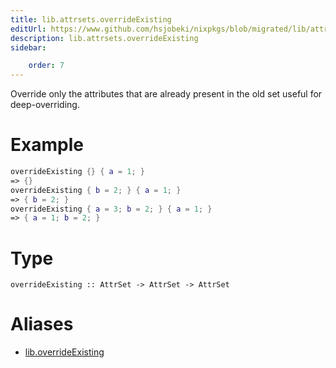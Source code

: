 ```yaml
---
title: lib.attrsets.overrideExisting
editUrl: https://www.github.com/hsjobeki/nixpkgs/blob/migrated/lib/attrsets.nix#L1127C5
description: lib.attrsets.overrideExisting
sidebar:

    order: 7
---
```


Override only the attributes that are already present in the old set
useful for deep-overriding.

# Example

```nix
overrideExisting {} { a = 1; }
=> {}
overrideExisting { b = 2; } { a = 1; }
=> { b = 2; }
overrideExisting { a = 3; b = 2; } { a = 1; }
=> { a = 1; b = 2; }
```

# Type

```
overrideExisting :: AttrSet -> AttrSet -> AttrSet
```


# Aliases

- [lib.overrideExisting](/nix-doc-comments/reference/lib/lib-overrideexisting)


